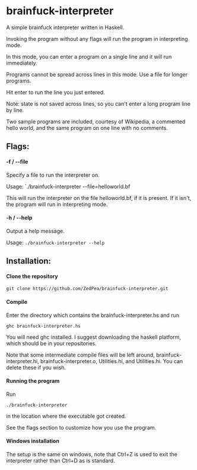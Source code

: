 # brainfuck-interpreter

A simple brainfuck interpreter written in Haskell.

Invoking the program without any flags will run the program in interpreting mode.

In this mode, you can enter a program on a single line and it will run immediately.

Programs cannot be spread across lines in this mode. Use a file for longer programs.

Hit enter to run the line you just entered.

Note: state is not saved across lines, so you can't enter a long program line by line.

Two sample programs are included, courtesy of Wikipedia, a commented hello world, and the same program on one line with no comments.

## Flags:

#### -f / --file
Specify a file to run the interpreter on.

Usage: `./brainfuck-interpreter --file=helloworld.bf

This will run the interpreter on the file helloworld.bf, if it is present.
If it isn't, the program will run in interpreting mode.

#### -h / --help
Output a help message.

Usage: `./brainfuck-interpreter --help`

## Installation:

#### Clone the repository
`git clone https://github.com/ZedPea/brainfuck-interpreter.git`

#### Compile
Enter the directory which contains the brainfuck-interpreter.hs and run

`ghc brainfuck-interpreter.hs`

You will need ghc installed. I suggest downloading the haskell platform, which should be in your repositories.

Note that some intermediate compile files will be left around, brainfuck-interpreter.hi, brainfuck-interpreter.o, Utilities.hi, and Utilities.hi. You can delete these if you wish.

#### Running the program
Run

`./brainfuck-interpreter`

in the location where the executable got created.

See the flags section to customize how you use the program.

#### Windows installation

The setup is the same on windows, note that Ctrl+Z is used to exit the interpreter rather than Ctrl+D as is standard.
